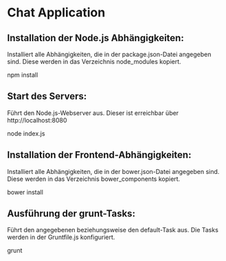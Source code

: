 # Chat Application

## Installation der Node.js Abhängigkeiten:
Installiert alle Abhängigkeiten, die in der package.json-Datei angegeben sind. Diese werden in das Verzeichnis node_modules kopiert.

npm install

## Start des Servers:
Führt den Node.js-Webserver aus. Dieser ist erreichbar über http://localhost:8080

node index.js

## Installation der Frontend-Abhängigkeiten:
Installiert alle Abhängigkeiten, die in der bower.json-Datei angegeben sind. Diese werden in das Verzeichnis bower_components kopiert.

bower install

## Ausführung der grunt-Tasks:
Führt den angegebenen beziehungsweise den default-Task aus. Die Tasks werden in der Gruntfile.js konfiguriert.

grunt